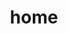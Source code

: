 ---
home: true
icon: home
title: home
heroImage: https://gcore.jsdelivr.net/gh/luo-haoyuan/xm@image/logo/logot.svg
heroText: Xiaomo Flower BASE
tagline: The Official Character of Class FIVE
actions:
  - text: Begin 💡
    link: /en/xm/
    type: primary

  - text: Behind..
    link: /en/behind/

features:
  - title: Extremely High Level
    details: Made by a Small Sunspot(as known as 小黑子)

  - title: Powerful Content
    details: Written By a Genius Artist

  - title: Lots of Rubbish
    details: You see , it's right here!

copyright: false
footer: MIT Licensed | Copyright © 2022--present wemsx
---